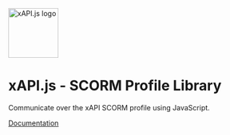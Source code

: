 <img width="100" src="https://avatars3.githubusercontent.com/u/65084607?s=200&v=4" alt="xAPI.js logo">

# xAPI.js - SCORM Profile Library

Communicate over the xAPI SCORM profile using JavaScript.

[Documentation](https://cookiecookson.gitbook.io/xapijs/scorm-profile-library/getting-started)
